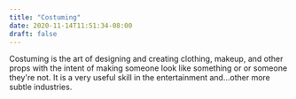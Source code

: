 ```yaml
---
title: "Costuming"
date: 2020-11-14T11:51:34-08:00
draft: false
---
```


Costuming is the art of designing and creating clothing, makeup, and other props with the intent of making someone look like something or or someone they're not. It is a very useful skill in the entertainment and...other more subtle industries.
